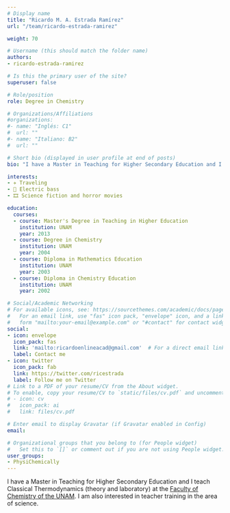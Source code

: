 ```yaml
---
# Display name
title: "Ricardo M. A. Estrada Ramírez"
url: "/team/ricardo-estrada-ramirez"

weight: 70

# Username (this should match the folder name)
authors:
- ricardo-estrada-ramirez

# Is this the primary user of the site?
superuser: false

# Role/position
role: Degree in Chemistry

# Organizations/Affiliations
#organizations:
#- name: "Inglés: C1"
#  url: ""
#- name: "Italiano: B2"
#  url: ""  

# Short bio (displayed in user profile at end of posts)
bio: "I have a Master in Teaching for Higher Secondary Education and I teach Classical Thermodynamics (theory and laboratory) at the [Faculty of Chemistry of the UNAM](https://quimica.unam.mx/)."

interests:
- ✈️ Traveling
- 🎸 Electric bass
- 🎞 Science fiction and horror movies

education:
  courses:
  - course: Master's Degree in Teaching in Higher Education
    institution: UNAM
    year: 2013
  - course: Degree in Chemistry
    institution: UNAM
    year: 2004
  - course: Diploma in Mathematics Education
    institution: UNAM
    year: 2003
  - course: Diploma in Chemistry Education
    institution: UNAM
    year: 2002

# Social/Academic Networking
# For available icons, see: https://sourcethemes.com/academic/docs/page-builder/#icons
#   For an email link, use "fas" icon pack, "envelope" icon, and a link in the
#   form "mailto:your-email@example.com" or "#contact" for contact widget.
social:
- icon: envelope
  icon_pack: fas
  link: 'mailto:ricardoenlineacad@gmail.com'  # For a direct email link, use "mailto:test@example.org".
  label: Contact me
- icon: twitter
  icon_pack: fab
  link: https://twitter.com/ricestrada
  label: Follow me on Twitter
# Link to a PDF of your resume/CV from the About widget.
# To enable, copy your resume/CV to `static/files/cv.pdf` and uncomment the lines below.
# - icon: cv
#   icon_pack: ai
#   link: files/cv.pdf

# Enter email to display Gravatar (if Gravatar enabled in Config)
email:

# Organizational groups that you belong to (for People widget)
#   Set this to `[]` or comment out if you are not using People widget.
user_groups:
- PhysiChemically
---
```


I have a Master in Teaching for Higher Secondary Education and I teach Classical Thermodynamics (theory and laboratory) at the [Faculty of Chemistry of the UNAM](https://quimica.unam.mx/). I am also interested in teacher training in the area of science.
